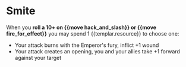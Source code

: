# Smite
When you **roll a 10+ on {{move hack_and_slash}} or {{move fire_for_effect}}** you may spend 1 {{templar.resource}} to choose one:

 - Your attack burns with the Emperor's fury, inflict +1 wound
 - Your attack creates an opening, you and your allies take +1 forward against your target